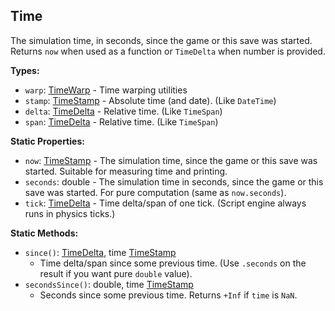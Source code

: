 ## Time

The simulation time, in seconds, since the game or this save was started. Returns `now` when used as a function or `TimeDelta` when number is provided.


**Types:**
- `warp`: [TimeWarp](TimeWarp.md) - Time warping utilities
- `stamp`: [TimeStamp](TimeStamp.md) - Absolute time (and date). (Like `DateTime`)
- `delta`: [TimeDelta](TimeDelta.md) - Relative time. (Like `TimeSpan`)
- `span`: [TimeDelta](TimeDelta.md) - Relative time. (Like `TimeSpan`)

**Static Properties:**
- `now`: [TimeStamp](TimeStamp.md) - The simulation time, since the game or this save was started. Suitable for measuring time and printing.
- `seconds`: double - The simulation time in seconds, since the game or this save was started. For pure computation (same as `now.seconds`).
- `tick`: [TimeDelta](TimeDelta.md) - Time delta/span of one tick. (Script engine always runs in physics ticks.)

**Static Methods:**
- `since()`: [TimeDelta](TimeDelta.md), time [TimeStamp](TimeStamp.md)
  - Time delta/span since some previous time. (Use `.seconds` on the result if you want pure `double` value).
- `secondsSince()`: double, time [TimeStamp](TimeStamp.md)
  - Seconds since some previous time. Returns `+Inf` if `time` is `NaN`.
